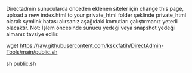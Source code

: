 Directadmin sunucularda önceden eklenen siteler için change this page, upload a new index.html to your private_html folder şeklinde private_html olarak symlink hatası alırsanız aşağıdaki komutları çalıştırmanız yeterli olacaktır. 
Not: İşlem öncesinde sunucu yedeği veya snapshot yedeği almanız tavsiye edilir.

wget https://raw.githubusercontent.com/kskkfatih/DirectAdmin-Tools/main/public.sh

sh public.sh

